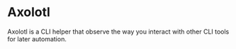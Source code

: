 # Axolotl

Axolotl is a CLI helper that observe the way you interact with other CLI tools for later automation.
